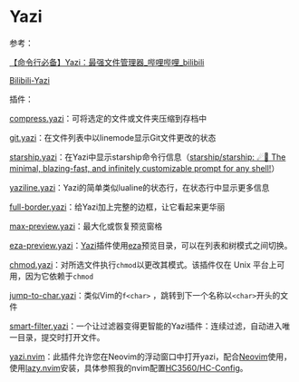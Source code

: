 # Yazi

参考：

[【命令行必备】Yazi：最强文件管理器_哔哩哔哩_bilibili](https://www.bilibili.com/video/BV1yRkCYVEUT/)

[Bilibili-Yazi](https://instaboard.app/b/UYDDqLRsB)

插件：

[compress.yazi](https://github.com/KKV9/compress.yazi)：可将选定的文件或文件夹压缩到存档中

[git.yazi](https://github.com/yazi-rs/plugins/tree/main/git.yazi)：在文件列表中以linemode显示Git文件更改的状态

[starship.yazi](https://github.com/Rolv-Apneseth/starship.yazi)：在Yazi中显示starship命令行信息（[starship/starship: ☄🌌️ The minimal, blazing-fast, and infinitely customizable prompt for any shell!](https://github.com/starship/starship)）

[yaziline.yazi](https://github.com/llanosrocas/yaziline.yazi)：Yazi的简单类似lualine的状态行，在状态行中显示更多信息

[full-border.yazi](https://github.com/yazi-rs/plugins/tree/main/full-border.yazi)：给Yazi加上完整的边框，让它看起来更华丽

[max-preview.yazi](https://github.com/yazi-rs/plugins/tree/main/max-preview.yazi)：最大化或恢复预览窗格

[eza-preview.yazi](https://github.com/ahkohd/eza-preview.yazi)：[Yazi](https://github.com/sxyazi/yazi)插件使用[eza](https://github.com/eza-community/eza)预览目录，可以在列表和树模式之间切换。

[chmod.yazi](https://github.com/yazi-rs/plugins/tree/main/chmod.yazi)：对所选文件执行`chmod`以更改其模式。该插件仅在 Unix 平台上可用，因为它依赖于`chmod`

[jump-to-char.yazi](https://github.com/yazi-rs/plugins/tree/main/jump-to-char.yazi)：类似Vim的`f<char>` ，跳转到下一个名称以`<char>`开头的文件

[smart-filter.yazi](https://github.com/yazi-rs/plugins/tree/main/smart-filter.yazi)：一个让过滤器变得更智能的Yazi插件：连续过滤，自动进入唯一目录，提交时打开文件。

[yazi.nvim](https://github.com/mikavilpas/yazi.nvim)：此插件允许您在Neovim的浮动窗口中打开yazi，配合[Neovim](https://neovim.io/)使用，使用[lazy.nvim](https://lazy.folke.io/)安装，具体参照我的nvim配置[HC3560/HC-Config](https://github.com/HC3560/HC-Config)。


